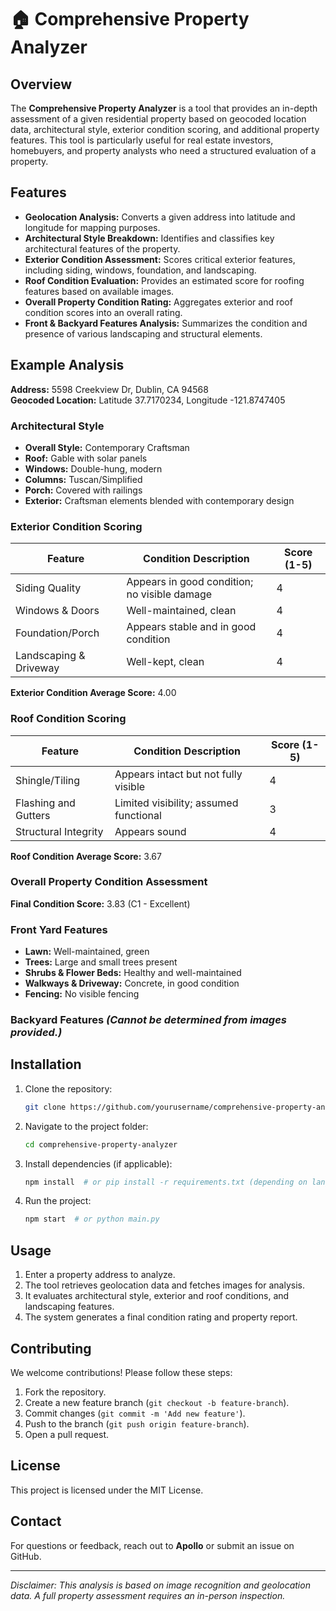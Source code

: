 # 🏠 Comprehensive Property Analyzer

## Overview
The **Comprehensive Property Analyzer** is a tool that provides an in-depth assessment of a given residential property based on geocoded location data, architectural style, exterior condition scoring, and additional property features. This tool is particularly useful for real estate investors, homebuyers, and property analysts who need a structured evaluation of a property.

## Features
- **Geolocation Analysis:** Converts a given address into latitude and longitude for mapping purposes.
- **Architectural Style Breakdown:** Identifies and classifies key architectural features of the property.
- **Exterior Condition Assessment:** Scores critical exterior features, including siding, windows, foundation, and landscaping.
- **Roof Condition Evaluation:** Provides an estimated score for roofing features based on available images.
- **Overall Property Condition Rating:** Aggregates exterior and roof condition scores into an overall rating.
- **Front & Backyard Features Analysis:** Summarizes the condition and presence of various landscaping and structural elements.

## Example Analysis
**Address:** 5598 Creekview Dr, Dublin, CA 94568  
**Geocoded Location:** Latitude 37.7170234, Longitude -121.8747405  

### **Architectural Style**
- **Overall Style:** Contemporary Craftsman
- **Roof:** Gable with solar panels
- **Windows:** Double-hung, modern
- **Columns:** Tuscan/Simplified
- **Porch:** Covered with railings
- **Exterior:** Craftsman elements blended with contemporary design

### **Exterior Condition Scoring**
| Feature               | Condition Description                               | Score (1-5) |
|-----------------------|---------------------------------------------------|-------------|
| Siding Quality       | Appears in good condition; no visible damage      | 4           |
| Windows & Doors      | Well-maintained, clean                            | 4           |
| Foundation/Porch     | Appears stable and in good condition              | 4           |
| Landscaping & Driveway | Well-kept, clean                                 | 4           |

**Exterior Condition Average Score:** 4.00

### **Roof Condition Scoring**
| Feature              | Condition Description                              | Score (1-5) |
|----------------------|---------------------------------------------------|-------------|
| Shingle/Tiling      | Appears intact but not fully visible              | 4           |
| Flashing and Gutters | Limited visibility; assumed functional           | 3           |
| Structural Integrity | Appears sound                                    | 4           |

**Roof Condition Average Score:** 3.67

### **Overall Property Condition Assessment**
**Final Condition Score:** 3.83 (C1 - Excellent)

### **Front Yard Features**
- **Lawn:** Well-maintained, green
- **Trees:** Large and small trees present
- **Shrubs & Flower Beds:** Healthy and well-maintained
- **Walkways & Driveway:** Concrete, in good condition
- **Fencing:** No visible fencing

### **Backyard Features** *(Cannot be determined from images provided.)*

## Installation
1. Clone the repository:
   ```sh
   git clone https://github.com/yourusername/comprehensive-property-analyzer.git
   ```
2. Navigate to the project folder:
   ```sh
   cd comprehensive-property-analyzer
   ```
3. Install dependencies (if applicable):
   ```sh
   npm install  # or pip install -r requirements.txt (depending on language)
   ```
4. Run the project:
   ```sh
   npm start  # or python main.py
   ```

## Usage
1. Enter a property address to analyze.
2. The tool retrieves geolocation data and fetches images for analysis.
3. It evaluates architectural style, exterior and roof conditions, and landscaping features.
4. The system generates a final condition rating and property report.

## Contributing
We welcome contributions! Please follow these steps:
1. Fork the repository.
2. Create a new feature branch (`git checkout -b feature-branch`).
3. Commit changes (`git commit -m 'Add new feature'`).
4. Push to the branch (`git push origin feature-branch`).
5. Open a pull request.

## License
This project is licensed under the MIT License.

## Contact
For questions or feedback, reach out to **Apollo** or submit an issue on GitHub.

---

*Disclaimer: This analysis is based on image recognition and geolocation data. A full property assessment requires an in-person inspection.*
